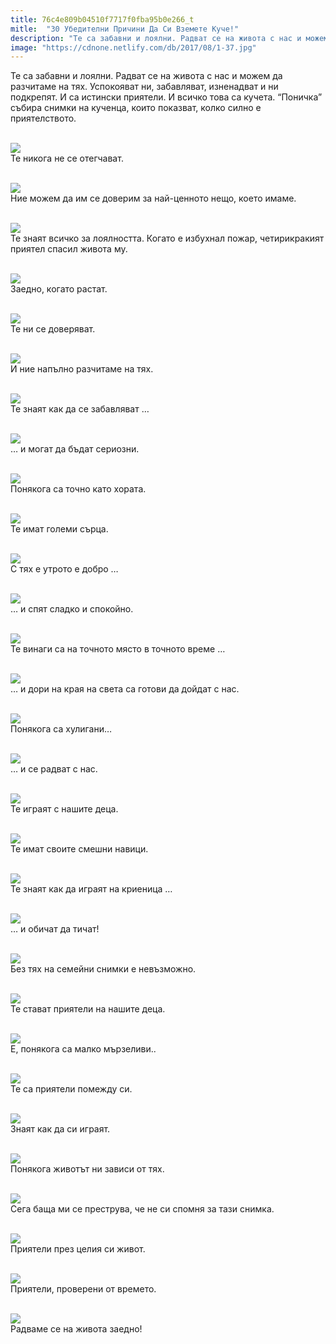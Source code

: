 ```yaml
---
title: 76c4e809b04510f7717f0fba95b0e266_t
mitle:  "30 Убедителни Причини Да Си Вземете Куче!"
description: "Те са забавни и лоялни. Радват се на живота с нас и можем да разчитаме на тях. Успокояват ни, забавляват, изненадват и ни подкрепят. И са истински приятели. И всичко то"
image: "https://cdnone.netlify.com/db/2017/08/1-37.jpg"
---
```


 <p>Те са забавни и лоялни. Радват се на живота с нас и можем да разчитаме на тях. Успокояват ни, забавляват, изненадват и ни подкрепят. И са истински приятели. И всичко това са кучета. “Поничка” събира снимки на кученца, които показват, колко силно е приятелството.</p>       <p> <br/><img src="https://cdnone.netlify.com/db/2017/08/1-37.jpg"/><br/> Те никога не се отегчават.</p> <p> <br/><img src="https://cdnone.netlify.com/db/2017/08/2-38.jpg"/><br/> Ние можем да им се доверим за най-ценното нещо, което имаме.</p> <p> <br/><img src="https://cdnone.netlify.com/db/2017/08/3-42.jpg"/><br/> Те знаят всичко за лоялността. Когато е избухнал пожар, четирикракият приятел спасил живота му.</p>      <p> <br/><img src="https://cdnone.netlify.com/db/2017/08/4-37.jpg"/><br/> Заедно, когато растат.</p>  <p> <br/><img src="https://cdnone.netlify.com/db/2017/08/5-37.jpg"/><br/> Те ни се доверяват.</p> <p> <br/><img src="https://cdnone.netlify.com/db/2017/08/6-39.jpg"/><br/> И ние напълно разчитаме на тях.</p> <p> <br/><img src="https://cdnone.netlify.com/db/2017/08/7-37.jpg"/><br/> Те знаят как да се забавляват …</p>      <p> <br/><img src="https://cdnone.netlify.com/db/2017/08/8-39.jpg"/><br/> … и могат да бъдат сериозни.</p> <p> <br/><img src="https://cdnone.netlify.com/db/2017/08/9-38.jpg"/><br/> Понякога са точно като хората.</p>  <p> <br/><img src="https://cdnone.netlify.com/db/2017/08/10-33.jpg"/><br/> Те имат големи сърца.</p> <p> <br/><img src="https://cdnone.netlify.com/db/2017/08/11-32.jpg"/><br/> С тях е утрото е добро …</p> <p> <br/><img src="https://cdnone.netlify.com/db/2017/08/12-30.jpg"/><br/> … и спят сладко и спокойно.</p>  <p> <br/><img src="https://cdnone.netlify.com/db/2017/08/13-27.jpg"/><br/> Те винаги са на точното място в точното време …</p>      <p> <br/><img src="https://cdnone.netlify.com/db/2017/08/14-28.jpg"/><br/> … и дори на края на света са готови да дойдат с нас.</p> <p> <br/><img src="https://cdnone.netlify.com/db/2017/08/15-28.jpg"/><br/> Понякога са хулигани…</p> <p> <br/><img src="https://cdnone.netlify.com/db/2017/08/16-26.jpg"/><br/> … и се радват с нас.</p> <p> <br/><img src="https://cdnone.netlify.com/db/2017/08/17-25.jpg"/><br/> Те играят с нашите деца.</p>      <p> <br/><img src="https://cdnone.netlify.com/db/2017/08/18-23.jpg"/><br/> Те имат своите смешни навици.</p> <p> <br/><img src="https://cdnone.netlify.com/db/2017/08/19-18.jpg"/><br/> Те знаят как да играят на криеница …</p> <p> <br/><img src="https://cdnone.netlify.com/db/2017/08/20-16.jpg"/><br/> … и обичат да тичат!</p> <p> <br/><img src="https://cdnone.netlify.com/db/2017/08/21-13.jpg"/><br/> Без тях на семейни снимки е невъзможно.</p> <p> <br/><img src="https://cdnone.netlify.com/db/2017/08/22-12.jpg"/><br/> Те стават приятели на нашите деца.</p> <p> <br/><img src="https://cdnone.netlify.com/db/2017/08/23-13.jpg"/><br/> Е, понякога са малко мързеливи..</p> <p> <br/><img src="https://cdnone.netlify.com/db/2017/08/24-12.jpg"/><br/> Те са приятели помежду си.</p> <p> <br/><img src="https://cdnone.netlify.com/db/2017/08/25-13.jpg"/><br/> Знаят как да си играят.</p> <p> <br/><img src="https://cdnone.netlify.com/db/2017/08/26-10.jpg"/><br/> Понякога животът ни зависи от тях.</p> <p> <br/><img src="https://cdnone.netlify.com/db/2017/08/27-7.jpg"/><br/> Сега баща ми се преструва, че не си спомня за тази снимка.</p>  <p> <br/><img src="https://cdnone.netlify.com/db/2017/08/28-5.jpg"/><br/> Приятели през целия си живот.</p> <p> <br/><img src="https://cdnone.netlify.com/db/2017/08/29-4.jpg"/><br/> Приятели, проверени от времето.</p>  <p> <br/><img src="https://cdnone.netlify.com/db/2017/08/30-4.jpg"/><br/> Радваме се на живота заедно!</p>       